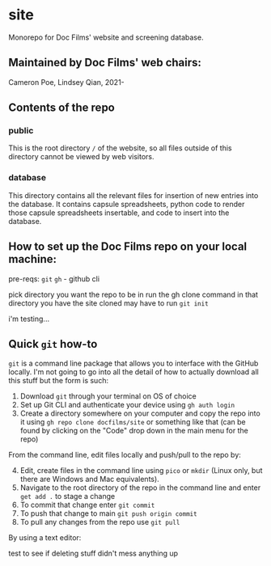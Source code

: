 # site

Monorepo for Doc Films' website and screening database.

## Maintained by Doc Films' web chairs:

Cameron Poe, Lindsey Qian, 2021-

## Contents of the repo

### public

This is the root directory `/` of the website, so all files outside of this directory cannot be viewed by web visitors.

### database

This directory contains all the relevant files for insertion of new entries into the database. It contains capsule spreadsheets, python code to render those capsule spreadsheets insertable, and code to insert into the database.



## How to set up the Doc Films repo on your local machine:
pre-reqs:
`git`
`gh` - github cli


pick directory you want the repo to be in
run the gh clone command in that directory
you have the site cloned
may have to run `git init`


i'm testing...














## Quick  `git` how-to
`git` is a command line package that allows you to interface with the GitHub locally. I'm not going to go into all the detail of how to actually download all this stuff but the form is such:

1. Download `git` through your terminal on OS of choice
2. Set up Git CLI and authenticate your device using `gh auth login`
3. Create a directory somewhere on your computer and copy the repo into it using `gh repo clone docfilms/site` or something like that (can be found by clicking on the "Code" drop down in the main menu for the repo)

From the command line, edit files locally and push/pull to the repo by:

4. Edit, create files in the command line using `pico` or `mkdir` (Linux only, but there are Windows and Mac equivalents).
5. Navigate to the root directory of the repo in the command line and enter `get add .` to stage a change
6. To commit that change enter `git commit`
7. To push that change to main `git push origin commit`
8. To pull any changes from the repo use `git pull`

By using a text editor:

test to see if deleting stuff didn't mess anything up
